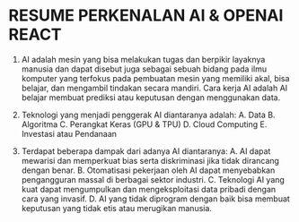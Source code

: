 # RESUME PERKENALAN AI & OPENAI REACT

1. AI adalah mesin yang bisa melakukan tugas dan berpikir layaknya manusia dan dapat disebut juga sebagai sebuah bidang pada ilmu komputer yang terfokus pada pembuatan mesin yang memiliki akal, bisa belajar, dan mengambil tindakan secara mandiri. Cara kerja AI adalah AI belajar membuat prediksi atau keputusan dengan menggunakan data.

2. Teknologi yang menjadi penggerak AI diantaranya adalah:
  A. Data
  B. Algoritma
  C. Perangkat Keras (GPU & TPU)
  D. Cloud Computing
  E. Investasi atau Pendanaan

3. Terdapat beberapa dampak dari adanya AI diantaranya:
  A. AI dapat mewarisi dan memperkuat bias serta diskriminasi jika tidak dirancang dengan benar.
  B. Otomatisasi pekerjaan oleh AI dapat menyebabkan pengangguran massal di berbagai sektor industri.
  C. Teknologi AI yang kuat dapat mengumpulkan dan mengeksploitasi data pribadi dengan cara yang invasif.
  D. AI yang tidak diprogram dengan baik bisa membuat keputusan yang tidak etis atau merugikan manusia.
